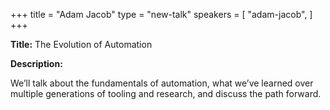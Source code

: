+++
title = "Adam Jacob"
type = "new-talk"
speakers = [
        "adam-jacob",
]
+++
<div class="col-12">
<p><strong>Title:</strong> The Evolution of Automation</p>

<p><strong>Description:</strong></p>

<p>We’ll talk about the fundamentals of automation, what we’ve learned over multiple generations of tooling and research, and discuss the path forward.</p>

</div>